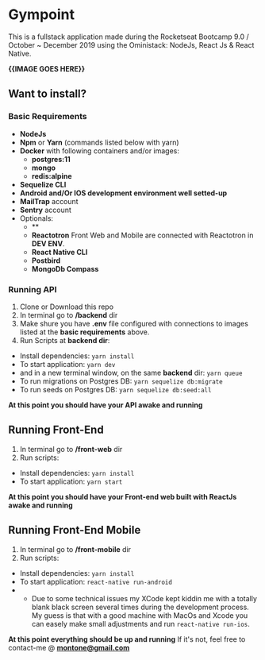 # Gympoint

This is a fullstack application made during the Rocketseat Bootcamp 9.0 / October ~ December 2019 using the Oministack: NodeJs, React Js & React Native.

**{{IMAGE GOES HERE}}**

## Want to install?

### Basic Requirements

- **NodeJs**
- **Npm** or **Yarn** (commands listed below with yarn)
- **Docker** with following containers and/or images:
  - **postgres:11**
  - **mongo**
  - **redis:alpine**
- **Sequelize CLI**
- **Android and/Or IOS development environment well setted-up**
- **MailTrap** account
- **Sentry** account
- Optionals:
  - **
  - **Reactotron** Front Web and Mobile are connected with Reactotron in **DEV ENV**.
  - **React Native CLI**
  - **Postbird**
  - **MongoDb Compass**

### Running API

1. Clone or Download this repo
2. In terminal go to **/backend** dir
3. Make shure you have **.env** file configured with connections to images listed at the **basic requirements** above.
4. Run Scripts at **backend dir**:
  - Install dependencies:  `yarn install`
  - To start application:  `yarn dev`
  - and in a new terminal window, on the same **backend** dir:  `yarn queue`
  - To run migrations on Postgres DB: `yarn sequelize db:migrate`
  - To run seeds on Postgres DB: `yarn sequelize db:seed:all`

**At this point you should have your API awake and running**

## Running Front-End

1. In terminal go to **/front-web** dir
2. Run scripts:
  - Install dependencies:  `yarn install`
  - To start application:  `yarn start`

**At this point you should have your Front-end web built with ReactJs awake and running**

## Running Front-End Mobile
  
1. In terminal go to **/front-mobile** dir
2. Run scripts:
  - Install dependencies:  `yarn install`
  - To start application:  `react-native run-android`
  - * Due to some technical issues my XCode kept kiddin me with a totally blank black screen several times during the development process. My guess is that with a good machine with MacOs and Xcode you can easely make small adjustments and run `react-native run-ios`.

**At this point everything should be up and running**
If it's not, feel free to contact-me @ **montone@gmail.com**


